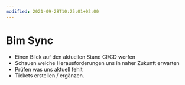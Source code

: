 ```yaml
---
modified: 2021-09-28T10:25:01+02:00
---
```


# Bim Sync

- Einen Blick auf den aktuellen Stand CI/CD werfen
- Schauen welche Herausforderungen uns in naher Zukunft erwarten
- Prüfen was uns aktuell fehlt
- Tickets erstellen / ergänzen.
